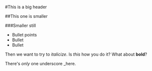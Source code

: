 #This is a big header

##This one is smaller

###Smaller still

* Bullet points
* Bullet
* Bullet

Then we want to try to *italicize*. Is _this_ how you do it? What about **bold**?

There's _only_ one underscore _here.
